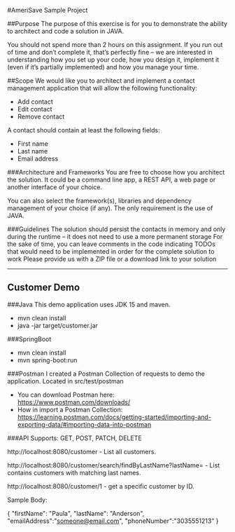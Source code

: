 

#AmeriSave Sample Project

##Purpose
The purpose of this exercise is for you to demonstrate the ability to architect and code a solution in JAVA.

You should not spend more than 2 hours on this assignment. If you run out of time and don’t complete it, that’s perfectly fine – we are interested in understanding how you set up your code, how you design it, implement it (even if it’s partially implemented) and how you manage your time.

##Scope
We would like you to architect and implement a contact management application that will allow the following functionality:

* Add contact
* Edit contact
* Remove contact

A contact should contain at least the following fields:
* First name
* Last name
* Email address

###Architecture and Frameworks
You are free to choose how you architect the solution. It could be a command line app, a REST API, a web page or another interface of your choice.

You can also select the framework(s), libraries and dependency management of your choice (if any). The only requirement is the use of JAVA.

###Guidelines
The solution should persist the contacts in memory and only during the runtime – it does not need to use a more permanent storage
For the sake of time, you can leave comments in the code indicating TODOs that would need to be implemented in order for the complete solution to work
Please provide us with a ZIP file or a download link to your solution

---
## Customer Demo
###Java 
This demo application uses JDK 15 and maven.

* mvn clean install
* java -jar target/customer.jar
  
###SpringBoot
* mvn clean install
* mvn spring-boot:run

###Postman
I created a Postman Collection of requests to demo the application. Located in src/test/postman
* You can download Postman here: https://www.postman.com/downloads/
* How in import a Postman Collection: https://learning.postman.com/docs/getting-started/importing-and-exporting-data/#importing-data-into-postman

###API
Supports: GET, POST, PATCH, DELETE

http://localhost:8080/customer - List all customers. 

http://localhost:8080/customer/search/findByLastName?lastName= - List contains customers with matching last names.  

http://localhost:8080/customer/1 - get a specific customer by ID.

Sample Body:
    
{ "firstName": "Paula", "lastName": "Anderson", "emailAddress":"someone@email.com", "phoneNumber":"3035551213" }
